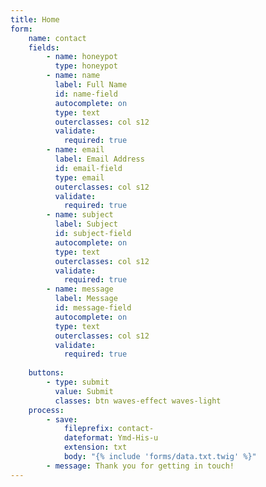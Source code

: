 ```yaml
---
title: Home
form:
    name: contact
    fields:
        - name: honeypot
          type: honeypot
        - name: name
          label: Full Name
          id: name-field
          autocomplete: on
          type: text
          outerclasses: col s12
          validate:
            required: true
        - name: email
          label: Email Address
          id: email-field
          type: email
          outerclasses: col s12
          validate:
            required: true
        - name: subject
          label: Subject
          id: subject-field
          autocomplete: on
          type: text
          outerclasses: col s12
          validate:
            required: true
        - name: message
          label: Message
          id: message-field
          autocomplete: on
          type: text
          outerclasses: col s12
          validate:
            required: true
        
    buttons:
        - type: submit
          value: Submit
          classes: btn waves-effect waves-light
    process:
        - save:
            fileprefix: contact-
            dateformat: Ymd-His-u
            extension: txt
            body: "{% include 'forms/data.txt.twig' %}"
        - message: Thank you for getting in touch!
---
```

